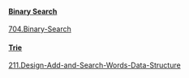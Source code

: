 #### [Binary Search](https://github.com/Arvln/LeetCode/tree/main/Binary_Search)
[704.Binary-Search](https://github.com/Arvln/LeetCode/tree/main/Binary_Search/704.Binary-Search)

#### [Trie](https://github.com/Arvln/LeetCode/tree/main/Trie)
[211.Design-Add-and-Search-Words-Data-Structure](https://github.com/Arvln/LeetCode/tree/main/Trie/211.Design-Add-and-Search-Words-Data-Structure)